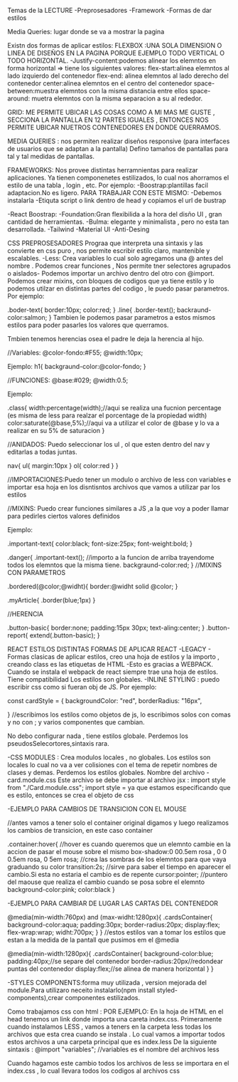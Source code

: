 Temas de la LECTURE
-Preprosesadores 
-Framework 
-Formas de dar estilos

Media Queries: lugar donde se va a mostrar la pagina

Existn dos formas de aplicar estilos:
FLEXBOX :UNA SOLA DIMENSION O LINEA DE DISEÑOS EN LA PAGINA PORQUE EJEMPLO TODO VERTICAL O TODO HORIZONTAL.
-Justify-content:podemos alinear los elemntos en forma horizontal => tiene los siguientes valores:
flex-start:alinea elemntos al lado izquierdo del contenedor 
flex-end: alinea elemntos al lado derecho del contenedor 
center:alinea elemntos en el centro del contenedor
space-between:muestra elemntos con la misma distancia entre ellos 
space-around: muetra elemntos con la misma separacion a su al rededor.


GRID: ME PERMITE UBICAR LAS COSAS COMO A MI MAS ME GUSTE , SECCIONA LA PANTALLA EN 12 PARTES IGUALES , ENTONCES NOS PERMITE UBICAR NUETROS CONTENEDORES EN DONDE QUERRAMOS.


MEDIA QUERIES : nos permiten realizar diseños responsive (para interfaces de usuarios que se adaptan a la pantalla)
Defino tamaños de pantallas para tal y tal medidas de pantallas.

FRAMEWORKS: Nos provee distintas herramnientas para realizar aplicaciones.
Ya tienen componenetes estilizados, lo cual nos ahorramos el estilo de una tabla , login , etc.
Por ejemplo:
-Boostrap:plantillas facil adaptacion.No es ligero.
PARA TRABAJAR CON ESTE MISMO:
-Debemos instalarla
-Etiquta script o link dentro de head y copiamos el url de bustrap


-React Boostrap:
-Foundation:Gran flexibilida a la hora del disño UI , gran cantidad de herramientas. 
-Bulma: elegante y minimalista , pero no esta tan desarrollada.
-Tailwind
-Material UI
-Anti-Desing

CSS PREPROSESADORES
Prograa que interpreta una sintaxis y las convierte en css puro , nos permite escribir estilo claro, mantenible y escalables.
-Less: Crea variables lo cual solo agregamos una @ antes del nombre . Podemos crear funciones , 
Nos permite tner selectores agrupados o aislados-
Podemos importar un archivo dentro del otro con @import.
Podemos crear mixins, con bloques de codigos que ya tiene estilo y lo podemos utilzar en distintas partes del codigo , le puedo pasar parametros.
Por ejemplo:

.boder-text{
    border:10px;
    color:red;
}
.line{
    .border-text();
    backraund-color:salmon;
}
Tambien le podemos pasar parametros a estos mismos estilos para poder pasarles los valores que querramos.

Tmbien tenemos herencias osea el padre le deja la herencia al hijo.


//Variables:
@color-fondo:#F55;
@width:10px;

Ejemplo:
h1{
    backgraund-color:@color-fondo;
}

//FUNCIONES:
@base:#029;
@width:0.5;

Ejemplo:


.class{
    width:percentage(width);//aqui se realiza una fucnion percentage (es misma de less para realzar el porcentage de la propiedad width)
    color:saturate(@base,5%);//aqui va a utilizar el color de @base y lo va a realizar en su 5% de saturacion
}

//ANIDADOS:
Puedo seleccionar los ul , ol que esten dentro del nav y editarlas a todas juntas.

nav{
ul{
margin:10px
        }
ol{
        color:red
    }
}

//IMPORTACIONES:Puedo tener un modulo o archivo de less con variables e importar esa hoja en los disntisntos archivos que vamos a utilizar par los estilos

//MIXINS:
Puedo crear funciones similares a JS ,a la que voy a poder llamar para pedirles ciertos valores definidos

Ejemplo:

.important-text{
    color:black;
    font-size:25px;
    font-weight:bold;
}

.danger{
    .important-text(); //importo a la funcion de arriba trayendome todos los elemntos que la misma tiene.
    backgraund-color:red;
}
//MIXINS CON PARAMETROS


.bordered(@color;@widht){
    border:@widht solid @color;
}

.myArticle{
    .border(blue;1px)
}

//HERENCIA

.button-basic{
    border:none;
    padding:15px 30px;
    text-aling:center;
}
.button-report{
    extend(.button-basic);
}


REACT ESTILOS
DISTINTAS FORMAS DE APLICAR REACT
-LEGACY - Formas clasicas de aplicar estilos, creo una hoja de estilos y la importo , creando class es las etiquetas de HTML -Esto es gracias a WEBPACK.
Cuando se instala el webpack de react siempre trae una hoja de estilos.
Tiene compatibilidad
Los estilos son globales.
-INLINE STYLING : puedo escribir css como si fueran obj de JS.
Por ejemplo: 

const cardStyle = {
    backgroundColor: "red",
    borderRadius: "16px",

} //escribimos los estilos como objetos de js, lo escribimos solos con comas y no con ; y varios componentes que cambian.

No debo configurar nada , tiene estilos globale.
Perdemos los pseudosSelecortores,sintaxis rara.

-CSS MODULES : Crea modulos locales , no globales.
Los estilos son locales lo cual no va a ver colisiones con el tema de repetir nombres de clases y demas.
Perdemos los estilos globales.
Nombre del archivo - card.module.css
Este archivo se debe importar al archivo jsx :
import style from "./Card.module.css";
import style = ya que estamos especificando que es estilo, entonces se crea el objeto de css 

-EJEMPLO PARA CAMBIOS DE TRANSICION CON EL MOUSE

//antes vamos a tener solo el container original digamos y luego realizamos los  cambios de transicion, en este caso container

.container:hover{ //hover es cuando queremos que un elemnto cambie en la accion de pasar el mouse sobre el mismo 
box-shadow:0 00.5em rosa , 0 0 0.5em rosa, 0 5em rosa; //crea las sombras de los elemntos para que vaya graduando su color 
transition:2s; //sirve para saber el tiempo en aparecer el cambio.Si esta no estaria el cambio es de repente 
cursor:pointer; //puntero del maouse que realiza el cambio cuando se posa sobre el elemnto
background-color:pink;
color:black
}

-EJEMPLO PARA CAMBIAR DE LUGAR LAS CARTAS DEL CONTENEDOR


@media(min-width:760px) and (max-widht:1280px){
    .cardsContainer{
        background-color:aqua;
        padding:30px;
        border-radius:20px;
        display:flex;
        flex-wrap:wrap;
        widht:700px;
    }
    } //estos estilos van a tomar los estilos que estan a la medida de la pantall que pusimos em el @media


@media(min-width:1280px){
.cardsContainer{
    background-color:blue;
    padding:40px;//se separe del contenedor 
    border-radius:20px//redondear puntas del contenedor
    display:flex;//se alinea de manera horizontal
}
}

-STYLES COMPONENTS:forma muy utilizada , version mejorada del module.Para utilizaro neceito instalarlo(npm install styled-components),crear componentes estilizados.

Como trabajamos css con html :
POR EJEMPLO:
En la hoja de HTML  en el head tenemos un link donde importa una careta index.css.
Primeramente cuando instalamos LESS , vamos a teners en la carpeta less todas los archivos que esta crea cuando se instala .
Lo cual vamos a importar todos estos archivos a una carpeta principal que es index.less
De la siguiente sintaxis :
@import "variables"; //variables es el nombre del archivos less

Cuando hagamos este cambio todos los archivos de less se importara en el index.css , lo cual llevara todos los codigos al archivos css























